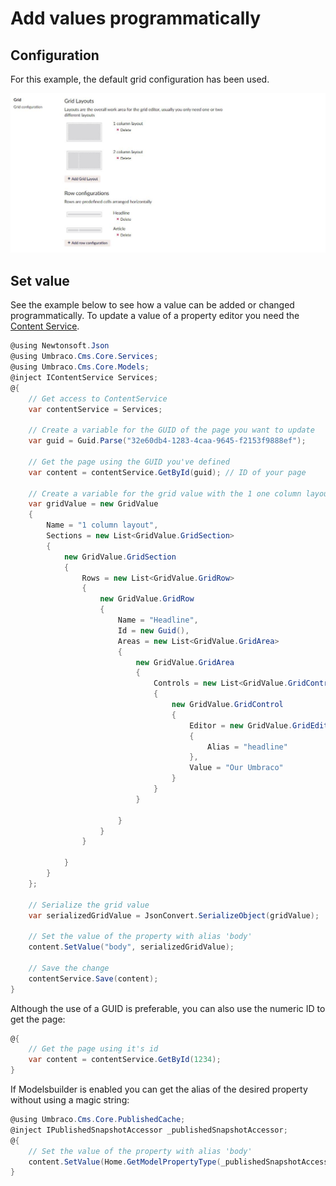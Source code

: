 # Add values programmatically

## Configuration

For this example, the default grid configuration has been used.

![Grid configuration](../../built-in-property-editors/grid-layout/Images/Grid-configuration.jpg)

## Set value

See the example below to see how a value can be added or changed programmatically. To update a value of a property editor you need the [Content Service](../../../../../reference/management/services/contentservice/).

```csharp
@using Newtonsoft.Json
@using Umbraco.Cms.Core.Services;
@using Umbraco.Cms.Core.Models;
@inject IContentService Services;
@{
	// Get access to ContentService
	var contentService = Services;

	// Create a variable for the GUID of the page you want to update
	var guid = Guid.Parse("32e60db4-1283-4caa-9645-f2153f9888ef");

	// Get the page using the GUID you've defined
	var content = contentService.GetById(guid); // ID of your page

	// Create a variable for the grid value with the 1 one column layout and add a headline
	var gridValue = new GridValue
	{
		Name = "1 column layout",
		Sections = new List<GridValue.GridSection>
		{
			new GridValue.GridSection
			{
				Rows = new List<GridValue.GridRow>
				{
					new GridValue.GridRow
					{
						Name = "Headline",
						Id = new Guid(),
						Areas = new List<GridValue.GridArea>
						{
							new GridValue.GridArea
							{
								Controls = new List<GridValue.GridControl>
								{
									new GridValue.GridControl
									{
										Editor = new GridValue.GridEditor
										{
											Alias = "headline"
										},
										Value = "Our Umbraco"
									}
								}
							}

						}
					}
				}

			}
		}
	};

	// Serialize the grid value
	var serializedGridValue = JsonConvert.SerializeObject(gridValue);

	// Set the value of the property with alias 'body'
	content.SetValue("body", serializedGridValue);

	// Save the change
	contentService.Save(content);
}
```

Although the use of a GUID is preferable, you can also use the numeric ID to get the page:

```csharp
@{
    // Get the page using it's id
    var content = contentService.GetById(1234); 
}
```

If Modelsbuilder is enabled you can get the alias of the desired property without using a magic string:

```csharp
@using Umbraco.Cms.Core.PublishedCache;
@inject IPublishedSnapshotAccessor _publishedSnapshotAccessor;
@{
    // Set the value of the property with alias 'body'
    content.SetValue(Home.GetModelPropertyType(_publishedSnapshotAccessor, x => x.Body).Alias, serializedGridValue);
}
```
